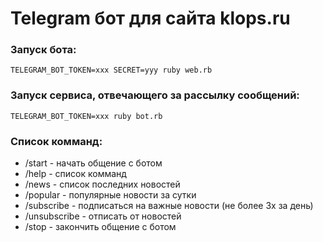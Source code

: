 # Telegram бот для сайта klops.ru

### Запуск бота:
`TELEGRAM_BOT_TOKEN=xxx SECRET=yyy ruby web.rb`

### Запуск сервиса, отвечающего за рассылку сообщений:
`TELEGRAM_BOT_TOKEN=xxx ruby bot.rb`

### Список комманд:
*  /start - начать общение с ботом
*  /help - список комманд
*  /news - список последних новостей
*  /popular - популярные новости за сутки
*  /subscribe - подписаться на важные новости (не более 3х за день)
*  /unsubscribe - отписать от новостей
*  /stop - закончить общение с ботом
